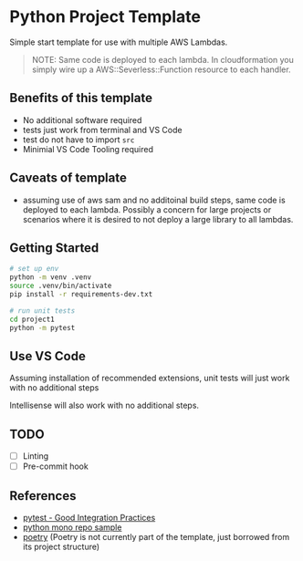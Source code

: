 # Python Project Template

Simple start template for use with multiple AWS Lambdas.

> NOTE: Same code is deployed to each lambda. In cloudformation
> you simply wire up a AWS::Severless::Function resource to each handler.

## Benefits of this template

- No additional software required
- tests just work from terminal and VS Code
- test do not have to import `src`
- Minimial VS Code Tooling required

## Caveats of template

- assuming use of aws sam and no additoinal build steps,
  same code is deployed to each lambda. Possibly a concern
  for large projects or scenarios where it is desired to not deploy
  a large library to all lambdas.

## Getting Started

```bash
# set up env
python -m venv .venv
source .venv/bin/activate
pip install -r requirements-dev.txt

# run unit tests
cd project1
python -m pytest
```

## Use VS Code

Assuming installation of recommended extensions, unit tests will just work with no additional steps

Intellisense will also work with no additional steps.

## TODO

- [ ] Linting
- [ ] Pre-commit hook

## References

- [pytest - Good Integration Practices](https://docs.pytest.org/en/reorganize-docs/goodpractices.html)
- [python mono repo sample](https://github.com/ya-mori/python-monorepo)
- [poetry](https://python-poetry.org/) (Poetry is not currently part of the template, just borrowed from its project structure)
